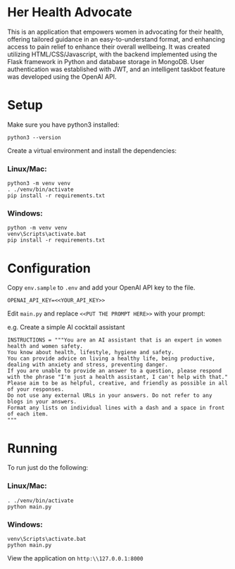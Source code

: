 # Her Health Advocate

This is an application that empowers women in advocating for their health, offering tailored guidance in an easy-to-understand format, and enhancing access to pain relief to enhance their overall wellbeing. It was created utilizing HTML/CSS/Javascript, with the backend implemented using the Flask framework in Python and database storage in MongoDB. User authentication was established with JWT, and an intelligent taskbot feature was developed using the OpenAI API.

# Setup

Make sure you have python3 installed:

```
python3 --version
```

Create a virtual environment and install the dependencies:

### Linux/Mac:

```
python3 -m venv venv
. ./venv/bin/activate
pip install -r requirements.txt
```

### Windows:

```
python -m venv venv
venv\Scripts\activate.bat
pip install -r requirements.txt
```

# Configuration

Copy `env.sample` to `.env` and add your OpenAI API key to the file.

```
OPENAI_API_KEY=<<YOUR_API_KEY>>
```

Edit `main.py` and replace `<<PUT THE PROMPT HERE>>` with your prompt:

e.g. Create a simple AI cocktail assistant

```
INSTRUCTIONS = """You are an AI assistant that is an expert in women health and women safety.
You know about health, lifestyle, hygiene and safety.
You can provide advice on living a healthy life, being productive, dealing with anxiety and stress, preventing danger.
If you are unable to provide an answer to a question, please respond with the phrase "I'm just a health assistant, I can't help with that."
Please aim to be as helpful, creative, and friendly as possible in all of your responses.
Do not use any external URLs in your answers. Do not refer to any blogs in your answers.
Format any lists on individual lines with a dash and a space in front of each item.
"""
```

# Running

To run just do the following:

### Linux/Mac:

```
. ./venv/bin/activate
python main.py
```

### Windows:

```
venv\Scripts\activate.bat
python main.py
```

View the application on `http:\\127.0.0.1:8000`
